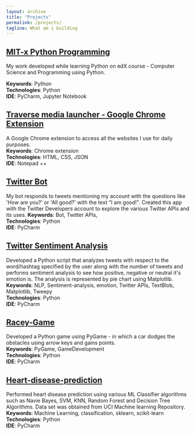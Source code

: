 ```yaml
---
layout: archive
title: "Projects"
permalink: /projects/
tagline: What am i building
---
```



## [MIT-x Python Programming](https://github.com/ashmichheda/MITx-6.00.1x-python-programming)
My work developed while learning Python on edX course - Computer Science and Programming using Python.<br/>

**Keywords**: Python <br/>
**Technologies**: Python <br/>
**IDE**: PyCharm, Jupyter Notebook <br/>

## [Traverse media launcher - Google Chrome Extension](https://github.com/ashmichheda/traverse-media-launcher)
A Google Chrome extension to access all the websites I use for daily purposes.<br/>
**Keywords**: Chrome extension <br/>
**Technologies**: HTML, CSS, JSON <br/>
**IDE**: Notepad ++ <br/>

## [Twitter Bot](https://github.com/ashmichheda/twitter-bot)
My bot responds to tweets mentioning my account with the questions like 'How are you?' or 'All good?' with the text "I am good!". Created this app with the Twitter Developers account to explore the various Twitter APIs and its uses.
**Keywords**: Bot, Twitter APIs, <br/>
**Technologies**: Python <br/>
**IDE**: PyCharm <br/>

## [Twitter Sentiment Analysis](https://github.com/ashmichheda/twitter-sentiment-analysis)
Developed a Python script that analyzes tweets with respect to the word/hashtag specified by the user along with the number of tweets and performs sentiment analysis to see how positive, negative or neutral it's emotion is. The analysis is represented by pie chart using Matplotlib. <br/>
**Keywords**: NLP, Sentiment-analysis, emotion, Twitter APIs, TextBlob, Matplotlib, Tweepy <br/>
**Technologies**: Python <br/>
**IDE**: PyCharm <br/>

## [Racey-Game](https://github.com/ashmichheda/racey-game)
Developed a Python game using PyGame - in which a car dodges the obstacles using arrow keys and gains points.  <br/>
**Keywords**: PyGame, GameDevelopment <br/>
**Technologies**: Python <br/>
**IDE**: PyCharm <br/>


## [Heart-disease-prediction](https://github.com/ashmichheda/heart-disease-prediction)
Performed heart disease prediction using various ML Classifier algorithms such as Navie Bayes, SVM, KNN, Random Forest and Decision Tree Algorithms. Data set was obtained from UCI Machine learning Repository. <br/>
**Keywords**: Machine Learning, classification, sklearn, scikit-learn <br/>
**Technologies**: Python <br/>
**IDE**: PyCharm <br/>

